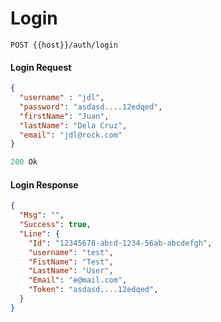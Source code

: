 # Login
```
POST {{host}}/auth/login
```

#### Login Request
```json
{
  "username" : "jdl",
  "password": "asdasd....12edqed",
  "firstName": "Juan",
  "lastName": "Dela Cruz",
  "email": "jdl@rock.com"
}
```

```js
200 Ok
```

#### Login Response

```json
{
  "Msg": "",
  "Success": true,
  "Line": {
    "Id": "12345678-abcd-1234-56ab-abcdefgh",
    "username": "test",
    "FistName": "Test",
    "LastName": "User",
    "Email": "e@mail.com",
    "Token": "asdasd....12edqed",
  }
}
```